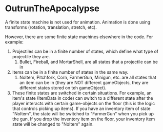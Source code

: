 # OutrunTheApocalypse
 
A finite state machine is not used for animation. Animation is done using transforms (rotation, translation, stretch, etc).

However, there are some finite state machines elsewhere in the code.
For example:
1. Projectiles can be in a finite number of states, which define what type of projectile they are.
	1. Bullet, Fireball, and MortarShell, are all states that a projectile can be in
2. Items can be in a finite number of states in the same way.
	1. NoItem, Pitchfork, Corn, FarmerGun, Minigun, etc. are all states that an item can be in (they are NOT different gameObjects,
	they are different states stored on teh gameObject).
3. These finite states are switched in certain situations. For example, an item's state (ItemData in code) can switch to a different
	state after the player interacts with certain game-objects on the floor (this is the logic that controls picking up items).
	If you have an inventory item of state "NoItem", the state will be switched to "FarmerGun" when you pick up the gun.
	If you drop the inventory item on the floor, your inventory item state will be changed to "NoItem" again.